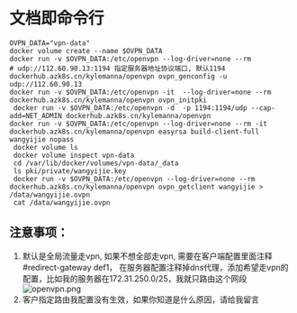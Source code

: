 # 文档即命令行 
```
OVPN_DATA="vpn-data"
docker volume create --name $OVPN_DATA
docker run -v $OVPN_DATA:/etc/openvpn --log-driver=none --rm 
# udp://112.60.90.13:1194 指定服务器地址协议端口, 默认1194
dockerhub.azk8s.cn/kylemanna/openvpn ovpn_genconfig -u udp://112.60.90.13
docker run -v $OVPN_DATA:/etc/openvpn -it  --log-driver=none --rm dockerhub.azk8s.cn/kylemanna/openvpn ovpn_initpki
 docker run -v $OVPN_DATA:/etc/openvpn -d  -p 1194:1194/udp --cap-add=NET_ADMIN dockerhub.azk8s.cn/kylemanna/openvpn
docker run -v $OVPN_DATA:/etc/openvpn --log-driver=none --rm -it dockerhub.azk8s.cn/kylemanna/openvpn easyrsa build-client-full wangyijie nopass
 docker volume ls
 docker volume inspect vpn-data 
 cd /var/lib/docker/volumes/vpn-data/_data
 ls pki/private/wangyijie.key 
 docker run -v $OVPN_DATA:/etc/openvpn --log-driver=none --rm dockerhub.azk8s.cn/kylemanna/openvpn ovpn_getclient wangyijie >  /data/wangyijie.ovpn
 cat /data/wangyijie.ovpn
```
## 注意事项：
1. 默认是全局流量走vpn, 如果不想全部走vpn, 需要在客户端配置里面注释 #redirect-gateway def1， 在服务器配置注释掉dns代理，添加希望走vpn的配置，比如我的服务器在172.31.250.0/25，我就只路由这个网段
![openvpn.png](https://upload-images.jianshu.io/upload_images/6000429-c45446acc6ac818e.png?imageMogr2/auto-orient/strip%7CimageView2/2/w/1240)
2. 客户指定路由我配置没有生效，如果你知道是什么原因，请给我留言

